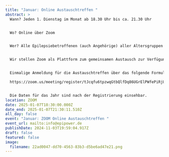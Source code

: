 ```yaml
---
title: "Januar: Online Austauschtreffen "
abstract: >
  Wann? Jeden 1. Dienstag im Monat ab 18.30 Uhr bis ca. 21.30 Uhr


  Wo? Online über Zoom


  Wer? Alle Epilepsiebetroffenen (auch Angehörige) aller Altersgruppen


  Wir stellen Zoom als Plattform zum gemeinsamen Austausch zur Verfügung. Die Teilnehmer können in themenspezifische Breakoutsessions, um über alle verschiedenen Themen rund um Epilepsie, aber auch Privates zu diskutieren. Wir haben eine sehr lockere Atmosphäre und jeder kann kommen und gehen, wie es persönlich am angenehmsten ist.


  Einmalige Anmeldung für die Austauschtreffen über das folgende Formular:

  https://zoom.us/meeting/register/tJcqfu6tpzwqGtbQlfDq86UGrElPWfePiRjU


  Die Daten für das Jahr sind nach der Registrierung einsehbar.
location: ZOOM
date: 2025-01-07T18:30:00.000Z
date_end: 2025-01-07T21:30:11.510Z
all_day: false
event: "Januar: ZOOM Online Austauschtreffen "
event_url: mailto:info@epipower.de
publishDate: 2024-11-03T19:59:04.917Z
draft: false
featured: false
image:
  filename: 22ad0047-dd70-4563-83b3-d5be6ad47e21.png
---
```

